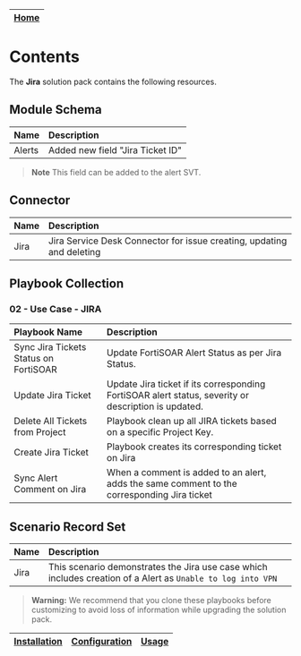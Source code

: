| [Home](../README.md) |
|--------------------------------------------|

# Contents

The **Jira** solution pack contains the following resources.

## Module Schema

|**Name**|**Description**|
|:-------|:---------------------------------|
| Alerts | Added new field "Jira Ticket ID" |

> **Note** This field can be added to the alert SVT.

## Connector

|**Name**|**Description**|
|:-----|:----------------------------------------------------------------------|
| Jira | Jira Service Desk Connector for issue creating, updating and deleting |

## Playbook Collection

### 02 - Use Case - JIRA

|**Playbook Name**|**Description**
|:--------------------------------------|:---------------------------------------------------------------------------------|
| Sync Jira Tickets Status on FortiSOAR | Update FortiSOAR Alert Status as per Jira Status. |
| Update Jira Ticket | Update Jira ticket if its corresponding FortiSOAR alert status, severity or description is updated. |
| Delete All Tickets from Project | Playbook clean up all JIRA tickets based on a specific Project Key. |
| Create Jira Ticket | Playbook creates its corresponding ticket on Jira |
| Sync Alert Comment on Jira | When a comment is added to an alert, adds the same comment to the corresponding Jira ticket |

## Scenario Record Set

|**Name**|**Description**|
|:-----|:------------------------------------------------------------------------------------------------------------|
| Jira | This scenario demonstrates the Jira use case which includes creation of a Alert as `Unable to log into VPN` |


>**Warning:** We recommend that you clone these playbooks before customizing to avoid loss of information while upgrading the solution pack.

| [Installation](./docs/setup.md#installation) | [Configuration](./docs/setup.md#configuration) | [Usage](./docs/usage.md) |
|----------------------------------------------|------------------------------------------------|--------------------------|